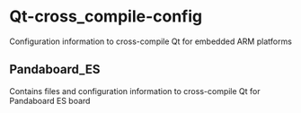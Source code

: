 Qt-cross_compile-config
=======================

Configuration information to cross-compile Qt for embedded ARM platforms

Pandaboard_ES
-------------
Contains files and configuration information to cross-compile Qt for Pandaboard ES board

